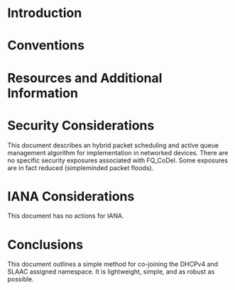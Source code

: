 # Introduction

<?rfc toc="yes"?>
<?rfc symrefs="yes"?>
<?rfc sortrefs="yes"?>
<?rfc subcompact="no"?>
<?rfc compact="yes"?>
<?rfc comments="yes"?>

# Conventions

# Resources and Additional Information

# Security Considerations
This document describes an hybrid packet scheduling and active queue management
algorithm for implementation in networked devices. There are no specific security
exposures associated with FQ_CoDel. Some exposures are in fact reduced (simpleminded
packet floods).

# IANA Considerations
This document has no actions for IANA.

# Conclusions

This document outlines a simple method for co-joining the DHCPv4 and SLAAC assigned
namespace. It is lightweight, simple, and as robust as possible.
